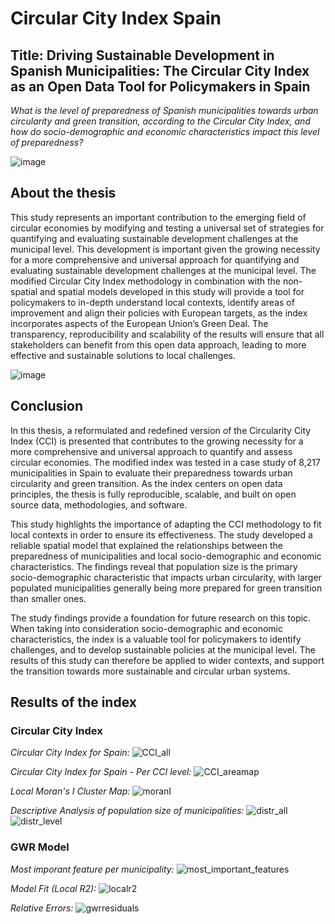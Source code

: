# Circular City Index Spain
## Title: Driving Sustainable Development in Spanish Municipalities: The Circular City Index as an Open Data Tool for Policymakers in Spain

_What is the level of preparedness of Spanish municipalities towards urban circularity and green transition, according to the Circular City Index, and how do socio-demographic and economic characteristics impact this level of preparedness?_

![image](https://user-images.githubusercontent.com/94464752/229825139-412bd355-4bd7-414b-992d-7a1c4c33eb80.png)


## About the thesis

This study represents an important contribution to the emerging field of circular economies by modifying and testing a universal set of strategies for quantifying and evaluating sustainable development challenges at the municipal level. This development is important given the growing necessity for a more comprehensive and universal approach for quantifying and evaluating sustainable development challenges at the municipal level. The modified Circular City Index methodology in combination with the non-spatial and spatial models developed in this study will provide a tool for policymakers to in-depth understand local contexts, identify areas of improvement and align their policies with European targets, as the index incorporates aspects of the European Union’s Green Deal. The transparency, reproducibility and scalability of the results will ensure that all stakeholders can benefit from this open data approach, leading to more effective and sustainable solutions to local challenges. 

![image](https://user-images.githubusercontent.com/94464752/222642905-174f695b-26ca-4a77-b1ea-ebc7d6bbda57.png)

## Conclusion

In this thesis, a reformulated and redefined version of the Circularity City Index (CCI) is presented that contributes to the growing necessity for a more comprehensive and universal approach to quantify and assess circular economies. The modified index was tested in a case study of 8,217 municipalities in Spain to evaluate their preparedness towards urban circularity and green transition. As the index centers on open data principles, the thesis is fully reproducible, scalable, and built on open source data, methodologies, and software.

This study highlights the importance of adapting the CCI methodology to fit local contexts in order to ensure its effectiveness. The study developed a reliable spatial model that explained the relationships between the preparedness of municipalities and local socio-demographic and economic characteristics. The findings reveal that population size is the primary socio-demographic characteristic that impacts urban circularity, with larger populated municipalities generally being more prepared for green transition than smaller ones.

The study findings provide a foundation for future research on this topic. When taking into consideration socio-demographic and economic characteristics, the index is a valuable tool for policymakers to identify challenges, and to develop sustainable policies at the municipal level. The results of this study can therefore be applied to wider contexts, and support the transition towards more sustainable and circular urban systems.

## Results of the index
### Circular City Index
_Circular City Index for Spain:_
![CCI_all](https://github.com/renswvw/CircularCityIndexSpain/assets/94464752/9c3b8ade-5d1e-4aea-a5f0-4aae216825da) 

_Circular City Index for Spain - Per CCI level:_
![CCI_areamap](https://github.com/renswvw/CircularCityIndexSpain/assets/94464752/2fee55c3-60b0-495b-8f00-b3b8bd71679e)

_Local Moran's I Cluster Map:_
![moranI](https://github.com/renswvw/CircularCityIndexSpain/assets/94464752/441257ce-f9a4-495d-a142-8d20d243ea27)

_Descriptive Analysis of population size of municipalities:_
![distr_all](https://github.com/renswvw/CircularCityIndexSpain/assets/94464752/4326da1f-654d-44fa-99b0-97e6917aa59d) ![distr_level](https://github.com/renswvw/CircularCityIndexSpain/assets/94464752/79246d6f-98b9-46fc-b9df-ab205a7201f3)


### GWR Model
_Most imporant feature per municipality:_
![most_important_features](https://github.com/renswvw/CircularCityIndexSpain/assets/94464752/fc54b149-de63-4341-a725-933b90cc3d66)

_Model Fit (Local R2):_
![localr2](https://github.com/renswvw/CircularCityIndexSpain/assets/94464752/4aaf56bd-008e-4c1f-aa4d-5660deb9ac7c)

_Relative Errors:_
![gwrresiduals](https://github.com/renswvw/CircularCityIndexSpain/assets/94464752/cf4fc869-1d67-43b5-8afa-09eb49e95996)
